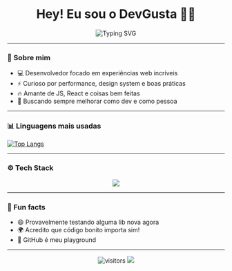 <h1 align="center">Hey! Eu sou o DevGusta 👨‍💻</h1>

<p align="center">
  <img src="https://readme-typing-svg.demolab.com?font=Fira+Code&pause=1000&color=F7A41D&center=true&vCenter=true&width=435&lines=Desenvolvedor+Frontend;Amante+de+UI/UX;Always+learning+new+things!" alt="Typing SVG" />
</p>

---

### 🚀 Sobre mim

- 💻 Desenvolvedor focado em experiências web incríveis
- ⚡ Curioso por performance, design system e boas práticas
- 🔥 Amante de JS, React e coisas bem feitas
- 🎯 Buscando sempre melhorar como dev e como pessoa

---

### 📊 Linguagens mais usadas

[![Top Langs](https://github-readme-stats.vercel.app/api/top-langs/?username=iamdevgusta&layout=compact&langs_count=8&title_color=ff7f50&text_color=ffffff&bg_color=0d1117&border_color=30363d)](https://github.com/anuraghazra/github-readme-stats)

---

### ⚙️ Tech Stack

<div align="center">
  <img src="https://skillicons.dev/icons?i=ts,js,react,nextjs,nodejs,html,css,tailwind,git,figma" />
</div>

---

### 🧠 Fun facts

- 😄 Provavelmente testando alguma lib nova agora
- 🌍 Acredito que código bonito importa sim!
- 🐙 GitHub é meu playground

---

<p align="center">
  <img src="https://komarev.com/ghpvc/?username=iamdevgusta&style=flat-square&color=blue" alt="visitors"/>
  <img src="https://img.shields.io/github/followers/iamdevgusta?label=Follow&style=social" />
</p>
